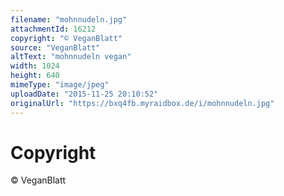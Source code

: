 ```yaml
---
filename: "mohnnudeln.jpg"
attachmentId: 16212
copyright: "© VeganBlatt"
source: "VeganBlatt"
altText: "mohnnudeln vegan"
width: 1024
height: 640
mimeType: "image/jpeg"
uploadDate: "2015-11-25 20:10:52"
originalUrl: "https://bxq4fb.myraidbox.de/i/mohnnudeln.jpg"
---
```


# Copyright

© VeganBlatt
